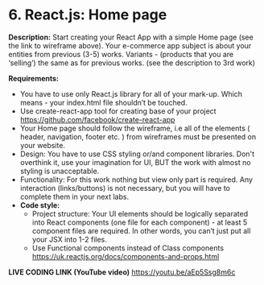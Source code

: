 # 6. React.js: Home page

**Description:** Start creating your React App with a simple Home page (see
the link to wireframe above). Your e-commerce app subject is about your
entities from previous (3-5) works.
Variants -  (products that you are ‘selling’) the same as for previous works.
(see the description to 3rd work)

**Requirements:**
- You have to use only React.js library for all of your mark-up. Which means - your index.html file shouldn’t be touched.
- Use create-react-app tool for creating base of your project https://github.com/facebook/create-react-app
- Your Home page should follow the wireframe, i.e all of the elements ( header, navigation, footer etc. ) from wireframes must be presented on your website.
- Design: You have to use CSS styling or/and component libraries. Don't overthink it, use your imagination for UI, BUT the work with almost no styling is unacceptable.
- Functionality: For this work nothing but view only part is required. Any interaction (links/buttons) is not necessary, but you will have to complete them in your next labs.
- **Code style:**
    - Project structure: Your UI elements should be logically separated into React components (one file for each component) - at least 5 component files are required. In other words, you can’t just put all your JSX into 1-2 files.
    - Use Functional components instead of Class components https://uk.reactjs.org/docs/components-and-props.html

**LIVE CODING LINK (YouTube video)**
https://youtu.be/aEp5Ssg8m6c
